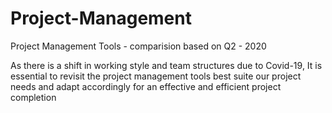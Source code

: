 # Project-Management

Project Management Tools - comparision based on Q2 - 2020

As there is a shift in working style and team structures due to Covid-19, It is essential to revisit the project management tools best suite our project needs and adapt accordingly for an effective and efficient project completion
